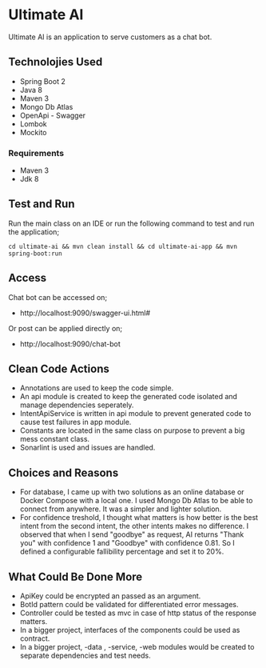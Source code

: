 # Ultimate AI

Ultimate AI is an application to serve customers as a chat bot.

## Technolojies Used

* Spring Boot 2
* Java 8
* Maven 3
* Mongo Db Atlas
* OpenApi - Swagger
* Lombok
* Mockito

### Requirements

* Maven 3
* Jdk 8

## Test and Run

Run the main class on an IDE or run the following command to test and run the application;

```console
cd ultimate-ai && mvn clean install && cd ultimate-ai-app && mvn spring-boot:run
```

## Access

Chat bot can be accessed on;

* http://localhost:9090/swagger-ui.html#

Or post can be applied directly on;

* http://localhost:9090/chat-bot

## Clean Code Actions

* Annotations are used to keep the code simple.
* An api module is created to keep the generated code isolated and manage dependencies seperately.
* IntentApiService is written in api module to prevent generated code to cause test failures in app module.
* Constants are located in the same class on purpose to prevent a big mess constant class.
* Sonarlint is used and issues are handled.

## Choices and Reasons

* For database, I came up with two solutions as an online database or Docker Compose with a local one. I used Mongo Db
  Atlas to be able to connect from anywhere. It was a simpler and lighter solution.
* For confidence treshold, I thought what matters is how better is the best intent from the second intent,
  the other intents makes no difference. I observed that when I send "goodbye" as request, AI returns "Thank you" with confidence 1 and "Goodbye" with confidence 0.81.
  So I defined a configurable fallibility percentage and set it to 20%. 

## What Could Be Done More

* ApiKey could be encrypted an passed as an argument.
* BotId pattern could be validated for differentiated error messages.
* Controller could be tested as mvc in case of http status of the response matters.
* In a bigger project, interfaces of the components could be used as contract.
* In a bigger project, -data , -service, -web modules would be created to separate dependencies and test needs.